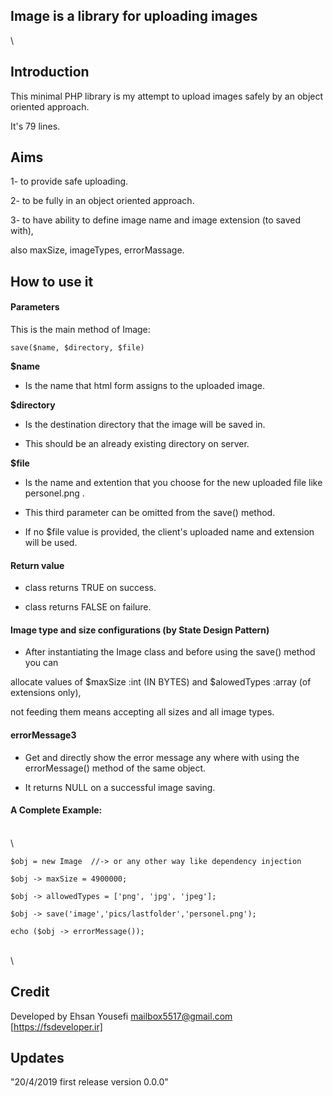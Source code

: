 ## Image   is a library for uploading images  


\
## Introduction

This minimal PHP library is my attempt to upload images safely by an object oriented approach.

It's 79 lines.


## Aims

1- to provide safe uploading.

2- to be fully in an object oriented approach.

3- to have ability to define image name and image extension (to saved with),
  
  also maxSize, imageTypes, errorMassage.

## How to use it



#### Parameters 

This is the main method of Image:

    save($name, $directory, $file)
    
**$name** 

- Is the name that html form assigns to the uploaded image.

**$directory**

- Is the destination directory that the image will be saved in.

- This should be an already existing directory on server.

**$file**

- Is the name and extention that you choose for the new uploaded file like personel.png  .

- This third parameter can be omitted from the save() method.

- If no $file value is provided, the client's uploaded name and extension will be used. 



#### Return value

- class returns TRUE on success.

- class returns FALSE on failure.



#### Image type and size configurations (by State Design Pattern)

- After instantiating the Image class and before using the save() method you can

allocate values of $maxSize  :int (IN BYTES) and  $alowedTypes :array (of extensions only),
 
not feeding them means accepting all sizes and all image types. 



#### errorMessage3

- Get and directly show the error message any where with using the errorMessage() method of the same object.

- It returns NULL on a successful image saving.



#### A Complete Example:
\
\
    
    $obj = new Image  //-> or any other way like dependency injection

    $obj -> maxSize = 4900000;
    
    $obj -> allowedTypes = ['png', 'jpg', 'jpeg']; 
    
    $obj -> save('image','pics/lastfolder','personel.png');
    
    echo ($obj -> errorMessage());
    
\
\
## Credit

Developed by Ehsan Yousefi <mailbox5517@gmail.com> [https://fsdeveloper.ir]
    
## Updates    
    
"20/4/2019 first release version 0.0.0"

